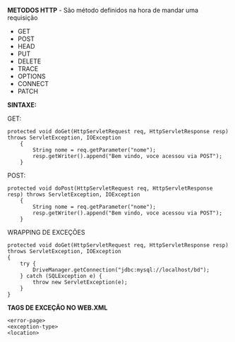 <b>METODOS HTTP</b> - São método definidos na hora de mandar uma requisição

* GET
* POST
* HEAD
* PUT
* DELETE
* TRACE
* OPTIONS
* CONNECT
* PATCH

<b>SINTAXE:</b>

GET:

~~~
protected void doGet(HttpServletRequest req, HttpServletResponse resp) throws ServletException, IOException
	{
		String nome = req.getParameter("nome");
		resp.getWriter().append("Bem vindo, voce acessou via POST");
	}
~~~

POST:

~~~
protected void doPost(HttpServletRequest req, HttpServletResponse resp) throws ServletException, IOException
	{
		String nome = req.getParameter("nome");
		resp.getWriter().append("Bem vindo, voce acessou via POST");
	}
~~~

WRAPPING DE EXCEÇÕES

~~~
protected void doGet(HttpServletRequest req, HttpServletResponse resp) throws ServletException, IOException
{
	try {
		DriveManager.getConnection("jdbc:mysql://localhost/bd");
	} catch (SQLException e) {
		throw new ServletException(e);
	}
}
~~~


<b>TAGS DE EXCEÇÃO NO WEB.XML</b>

~~~
<error-page>
<exception-type>
<location>
~~~
